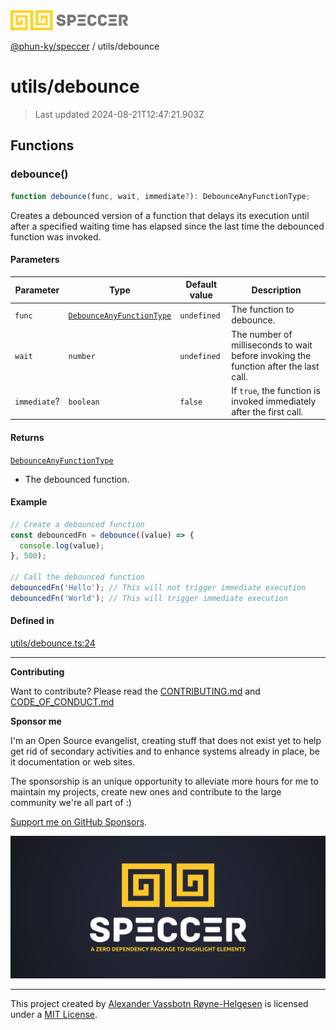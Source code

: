 <div>
  <img alt="SPECCER logo" src="https://raw.githubusercontent.com/phun-ky/speccer/main/public/logo-speccer-horizontal-colored-package.svg?raw=true" style="max-height:32px;" />
</div>

[@phun-ky/speccer](../README.md) / utils/debounce

# utils/debounce

> Last updated 2024-08-21T12:47:21.903Z

## Functions

### debounce()

```ts
function debounce(func, wait, immediate?): DebounceAnyFunctionType;
```

Creates a debounced version of a function that delays its execution until after a specified waiting time has elapsed since the last time the debounced function was invoked.

#### Parameters

| Parameter    | Type                                                                      | Default value | Description                                                                          |
| ------------ | ------------------------------------------------------------------------- | ------------- | ------------------------------------------------------------------------------------ |
| `func`       | [`DebounceAnyFunctionType`](../types/debounce.md#debounceanyfunctiontype) | `undefined`   | The function to debounce.                                                            |
| `wait`       | `number`                                                                  | `undefined`   | The number of milliseconds to wait before invoking the function after the last call. |
| `immediate`? | `boolean`                                                                 | `false`       | If `true`, the function is invoked immediately after the first call.                 |

#### Returns

[`DebounceAnyFunctionType`](../types/debounce.md#debounceanyfunctiontype)

- The debounced function.

#### Example

```ts
// Create a debounced function
const debouncedFn = debounce((value) => {
  console.log(value);
}, 500);

// Call the debounced function
debouncedFn('Hello'); // This will not trigger immediate execution
debouncedFn('World'); // This will trigger immediate execution
```

#### Defined in

[utils/debounce.ts:24](https://github.com/phun-ky/speccer/blob/main/src/utils/debounce.ts#L24)

---

**Contributing**

Want to contribute? Please read the [CONTRIBUTING.md](https://github.com/phun-ky/speccer/blob/main/CONTRIBUTING.md) and [CODE_OF_CONDUCT.md](https://github.com/phun-ky/speccer/blob/main/CODE_OF_CONDUCT.md)

**Sponsor me**

I'm an Open Source evangelist, creating stuff that does not exist yet to help get rid of secondary activities and to enhance systems already in place, be it documentation or web sites.

The sponsorship is an unique opportunity to alleviate more hours for me to maintain my projects, create new ones and contribute to the large community we're all part of :)

[Support me on GitHub Sponsors](https://github.com/sponsors/phun-ky).

![Speccer banner, with logo and slogan: A zero dependency package to highlight elements](https://github.com/phun-ky/speccer/blob/main/public/speccer-banner.png?raw=true)

---

This project created by [Alexander Vassbotn Røyne-Helgesen](http://phun-ky.net) is licensed under a [MIT License](https://choosealicense.com/licenses/mit/).
